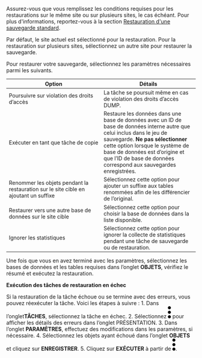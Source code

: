 Assurez-vous que vous remplissez les conditions requises pour les restaurations sur le même site ou sur plusieurs sites, le cas échéant. Pour plus d'informations, reportez-vous à la section [Restauration d'une sauvegarde standard](https://docs.teradata.com/r/Teradata-VantageCloud-Enterprise/Data-Protection/Restoring-a-Standard-Backup).

Par défaut, le site actuel est sélectionné pour la restauration. Pour la restauration sur plusieurs sites, sélectionnez un autre site pour restaurer la sauvegarde.

Pour restaurer votre sauvegarde, sélectionnez les paramètres nécessaires parmi les suivants.

<table>
<colgroup>
<col style="width: 50%" />
<col style="width: 50%" />
</colgroup>
<thead>
<tr class="header">
<th>Option</th>
<th>Détails</th>
</tr>
</thead>
<tbody>
<tr class="odd">
<td>Poursuivre sur violation des droits d’accès</td>
<td>La tâche se poursuit même en cas de violation des droits d’accès DUMP.</td>
</tr>
<tr class="even">
<td>Exécuter en tant que tâche de copie</td>
<td>Restaure les données dans une base de données avec un ID de base de données interne autre que celui inclus dans le jeu de sauvegarde. <strong>Ne pas sélectionner</strong> cette option lorsque le système de base de données est d’origine et que l’ID de base de données correspond aux sauvegardes enregistrées.</td>
</tr>
<tr class="odd">
<td>Renommer les objets pendant la restauration sur le site cible en ajoutant un suffixe</td>
<td>Sélectionnez cette option pour ajouter un suffixe aux tables renommées afin de les différencier de l’original.</td>
</tr>
<tr class="even">
<td>Restaurer vers une autre base de données sur le site cible</td>
<td>Sélectionnez cette option pour choisir la base de données dans la liste disponible.</td>
</tr>
<tr class="odd">
<td>Ignorer les statistiques</td>
<td>Sélectionnez cette option pour ignorer la collecte de statistiques pendant une tâche de sauvegarde ou de restauration.</td>
</tr>
</tbody>
</table>

Une fois que vous en avez terminé avec les paramètres, sélectionnez les bases de données et les tables requises dans l’onglet **OBJETS**, vérifiez le résumé et exécutez la restauration.

**Exécution des tâches de restauration en échec**

Si la restauration de la tâche échoue ou se termine avec des erreurs, vous pouvez réexécuter la tâche. Voici les étapes à suivre : 1. Dans l’onglet**TÂCHES**, sélectionnez la tâche en échec. 2. Sélectionnez ![](../Images/more_vert_kebob-15px.svg) pour afficher les détails des erreurs dans l’onglet PRÉSENTATION. 3. Dans l’onglet **PARAMÈTRES**, effectuez des modifications dans les paramètres, si nécessaire. 4. Sélectionnez les objets ayant échoué dans l’onglet **OBJETS** et cliquez sur **ENREGISTRER**. 5. Cliquez sur **EXÉCUTER** à partir de ![](../Images/more_vert_kebob-15px.svg).
